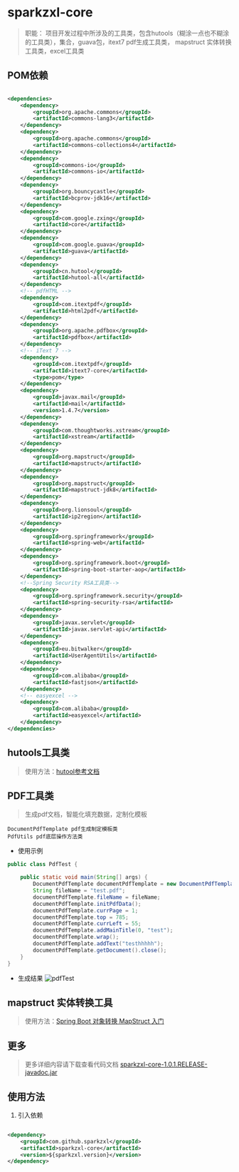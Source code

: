 # sparkzxl-core

> 职能：
> 项目开发过程中所涉及的工具类，包含hutools（糊涂一点也不糊涂的工具类），集合，guava包，itext7 pdf生成工具类，
> mapstruct 实体转换工具类，excel工具类

## POM依赖

```xml

<dependencies>
    <dependency>
        <groupId>org.apache.commons</groupId>
        <artifactId>commons-lang3</artifactId>
    </dependency>
    <dependency>
        <groupId>org.apache.commons</groupId>
        <artifactId>commons-collections4</artifactId>
    </dependency>
    <dependency>
        <groupId>commons-io</groupId>
        <artifactId>commons-io</artifactId>
    </dependency>
    <dependency>
        <groupId>org.bouncycastle</groupId>
        <artifactId>bcprov-jdk16</artifactId>
    </dependency>
    <dependency>
        <groupId>com.google.zxing</groupId>
        <artifactId>core</artifactId>
    </dependency>
    <dependency>
        <groupId>com.google.guava</groupId>
        <artifactId>guava</artifactId>
    </dependency>
    <dependency>
        <groupId>cn.hutool</groupId>
        <artifactId>hutool-all</artifactId>
    </dependency>
    <!-- pdfHTML -->
    <dependency>
        <groupId>com.itextpdf</groupId>
        <artifactId>html2pdf</artifactId>
    </dependency>
    <dependency>
        <groupId>org.apache.pdfbox</groupId>
        <artifactId>pdfbox</artifactId>
    </dependency>
    <!-- iText 7 -->
    <dependency>
        <groupId>com.itextpdf</groupId>
        <artifactId>itext7-core</artifactId>
        <type>pom</type>
    </dependency>
    <dependency>
        <groupId>javax.mail</groupId>
        <artifactId>mail</artifactId>
        <version>1.4.7</version>
    </dependency>
    <dependency>
        <groupId>com.thoughtworks.xstream</groupId>
        <artifactId>xstream</artifactId>
    </dependency>
    <dependency>
        <groupId>org.mapstruct</groupId>
        <artifactId>mapstruct</artifactId>
    </dependency>
    <dependency>
        <groupId>org.mapstruct</groupId>
        <artifactId>mapstruct-jdk8</artifactId>
    </dependency>
    <dependency>
        <groupId>org.lionsoul</groupId>
        <artifactId>ip2region</artifactId>
    </dependency>
    <dependency>
        <groupId>org.springframework</groupId>
        <artifactId>spring-web</artifactId>
    </dependency>
    <dependency>
        <groupId>org.springframework.boot</groupId>
        <artifactId>spring-boot-starter-aop</artifactId>
    </dependency>
    <!--Spring Security RSA工具类-->
    <dependency>
        <groupId>org.springframework.security</groupId>
        <artifactId>spring-security-rsa</artifactId>
    </dependency>
    <dependency>
        <groupId>javax.servlet</groupId>
        <artifactId>javax.servlet-api</artifactId>
    </dependency>
    <dependency>
        <groupId>eu.bitwalker</groupId>
        <artifactId>UserAgentUtils</artifactId>
    </dependency>
    <dependency>
        <groupId>com.alibaba</groupId>
        <artifactId>fastjson</artifactId>
    </dependency>
    <!-- easyexcel -->
    <dependency>
        <groupId>com.alibaba</groupId>
        <artifactId>easyexcel</artifactId>
    </dependency>
</dependencies>
```

## hutools工具类

> 使用方法：[hutool参考文档](https://hutool.cn/docs/)

## PDF工具类

> 生成pdf文档，智能化填充数据，定制化模板

```text
DocumentPdfTemplate pdf生成制定模板类
PdfUtils pdf底层操作方法类
```

- 使用示例

```java
public class PdfTest {

    public static void main(String[] args) {
        DocumentPdfTemplate documentPdfTemplate = new DocumentPdfTemplate();
        String fileName = "test.pdf";
        documentPdfTemplate.fileName = fileName;
        documentPdfTemplate.initPdfData();
        documentPdfTemplate.currPage = 1;
        documentPdfTemplate.top = 785;
        documentPdfTemplate.currLeft = 55;
        documentPdfTemplate.addMainTitle(0, "test");
        documentPdfTemplate.wrap();
        documentPdfTemplate.addText("testhhhhh");
        documentPdfTemplate.getDocument().close();
    }
}
```

- 生成结果
  ![pdfTest](https://oss.sparkzxl.top/images/pdfTest.jpg)

## mapstruct 实体转换工具

> 使用方法：[Spring Boot 对象转换 MapStruct 入门](http://www.iocoder.cn/Spring-Boot/MapStruct/?self)

## 更多

> 更多详细内容请下载查看代码文档
> [sparkzxl-core-1.0.1.RELEASE-javadoc.jar](http://47.114.40.129:8764/repository/maven-releases/com/sparkzxl/sparkzxl-core/1.0.1.RELEASE/sparkzxl-core-1.0.1.RELEASE-javadoc.jar)

## 使用方法

1. 引入依赖

```xml

<dependency>
    <groupId>com.github.sparkzxl</groupId>
    <artifactId>sparkzxl-core</artifactId>
    <version>${sparkzxl.version}</version>
</dependency>
```
